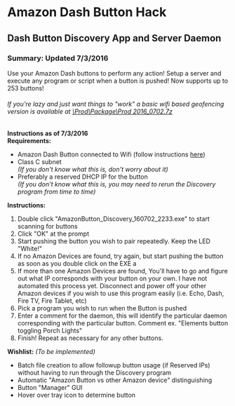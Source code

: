 Amazon Dash Button Hack 
=============
## Dash Button Discovery App and Server Daemon 


### Summary: Updated 7/3/2016
Use your Amazon Dash buttons to perform any action! Setup a server and execute any program or script when a button is pushed! Now supports up to 253 buttons!   

###### If you're lazy and just want things to "work" a basic wifi based geofencing version is available at [\Prod\Package\Prod 2016_0702.7z](https://github.com/fiveseven808/AutoHueServer/raw/master/Prod/Package/Prod%202016_0702.7z)  


**Instructions as of 7/3/2016**  
**Requirements:**

  * Amazon Dash Button connected to Wifi (follow instructions [here](http://www.instructables.com/id/Amazon-Dash-Button-Hack/))
  * Class C subnet  
    *(If you don't know what this is, don't worry about it)*
  * Preferably a reserved DHCP IP for the button  
    *(If you don't know what this is, you may need to rerun the Discovery program from time to time)*
	
**Instructions:**

  1. Double click "AmazonButton_Discovery_160702_2233.exe" to start scanning for buttons
  2. Click "OK" at the prompt
  3. Start pushing the button you wish to pair repeatedly. Keep the LED "White!"
  4. If no Amazon Devices are found, try again, but start pushing the button as soon as you double click on the EXE a
  5. If more than one Amazon Devices are found, You'll have to go and figure out what IP corresponds with your button on your own. I have not automated this process yet. Disconnect and power off your other Amazon devices if you wish to use this program easily (i.e. Echo, Dash, Fire TV, Fire Tablet, etc) 
  6. Pick a program you wish to run when the Button is pushed
  7. Enter a comment for the daemon, this will identify the particular daemon corresponding with the particular button. Comment ex. "Elements button toggling Porch Lights" 
  8. Finish! Repeat as necessary for any other buttons. 
		
		  	 
**Wishlist:** *(To be implemented)*

  * Batch file creation to allow followup button usage (if Reserved IPs) without having to run through the Discovery program
  * Automatic "Amazon Button vs other Amazon device" distinguishing
  * Button "Manager" GUI 
  * Hover over tray icon to determine button

